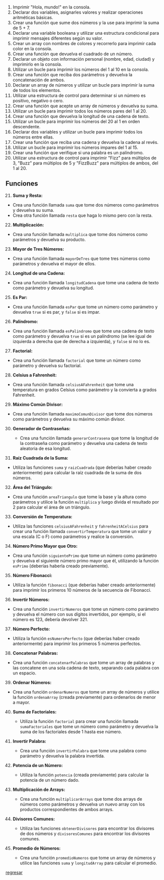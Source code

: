 1. Imprimir "Hola, mundo!" en la consola.
2. Declarar dos variables, asignarles valores y realizar operaciones aritméticas básicas.
3. Crear una función que sume dos números y la use para imprimir la suma de 5 + 7.
4. Declarar una variable booleana y utilizar una estructura condicional para imprimir mensajes diferentes según su valor.
5. Crear un array con nombres de colores y recorrerlo para imprimir cada color en la consola.
6. Crear una función que devuelva el cuadrado de un número.
7. Declarar un objeto con información personal (nombre, edad, ciudad) y imprimirlo en la consola.
8. Utilizar un bucle para imprimir los números del 1 al 10 en la consola.
9. Crear una función que reciba dos parámetros y devuelva la concatenación de ambos.
10. Declarar un array de números y utilizar un bucle para imprimir la suma de todos los elementos.
11. Utilizar una estructura de control para determinar si un número es positivo, negativo o cero.
12. Crear una función que acepte un array de números y devuelva su suma.
13. Utilizar un bucle para imprimir todos los números pares del 1 al 20.
14. Crear una función que devuelva la longitud de una cadena de texto.
15. Utilizar un bucle para imprimir los números del 20 al 1 en orden descendente.
16. Declarar dos variables y utilizar un bucle para imprimir todos los números entre ellas.
17. Crear una función que reciba una cadena y devuelva la cadena al revés.
18. Utilizar un bucle para imprimir los números impares del 1 al 15.
19. Crear una función que verifique si una palabra es un palíndromo.
20. Utilizar una estructura de control para imprimir "Fizz" para múltiplos de 3, "Buzz" para múltiplos de 5 y "FizzBuzz" para múltiplos de ambos, del 1 al 20.

## Funciones

21. **Suma y Resta:**
   - Crea una función llamada `suma` que tome dos números como parámetros y devuelva su suma.
   - Crea otra función llamada `resta` que haga lo mismo pero con la resta.
22. **Multiplicación:**
   - Crea una función llamada `multiplica` que tome dos números como parámetros y devuelva su producto.
23. **Mayor de Tres Números:**
   - Crea una función llamada `mayorDeTres` que tome tres números como parámetros y devuelva el mayor de ellos.
24. **Longitud de una Cadena:**
   - Crea una función llamada `longitudCadena` que tome una cadena de texto como parámetro y devuelva su longitud.
25. **Es Par:**
   - Crea una función llamada `esPar` que tome un número como parámetro y devuelva `true` si es par, y `false` si es impar.
26. **Palíndromo:**
   - Crea una función llamada `esPalindromo` que tome una cadena de texto como parámetro y devuelva `true` si es un palíndromo (se lee igual de izquierda a derecha que de derecha a izquierda), y `false` si no lo es.
27. **Factorial:**
   - Crea una función llamada `factorial` que tome un número como parámetro y devuelva su factorial.
28. **Celsius a Fahrenheit:**
   - Crea una función llamada `celsiusAFahrenheit` que tome una temperatura en grados Celsius como parámetro y la convierta a grados Fahrenheit.
29. **Máximo Común Divisor:**
   - Crea una función llamada `maximoComunDivisor` que tome dos números como parámetros y devuelva su máximo común divisor.
30. **Generador de Contraseñas:**
    - Crea una función llamada `generarContrasena` que tome la longitud de la contraseña como parámetro y devuelva una cadena de texto aleatoria de esa longitud.

31. **Raíz Cuadrada de la Suma:**
   - Utiliza las funciones `suma` y `raizCuadrada` (que deberías haber creado anteriormente) para calcular la raíz cuadrada de la suma de dos números.

32. **Área del Triángulo:**
   - Crea una función `areaTriangulo` que tome la base y la altura como parámetros y utilice la función `multiplica` y luego divida el resultado por 2 para calcular el área de un triángulo.

33. **Conversión de Temperatura:**
   - Utiliza las funciones `celsiusAFahrenheit` y `fahrenheitACelsius` para crear una función llamada `convertirTemperatura` que tome un valor y una escala (C o F) como parámetros y realice la conversión.

34. **Número Primo Mayor que Otro:**
   - Crea una función `siguientePrimo` que tome un número como parámetro y devuelva el siguiente número primo mayor que él, utilizando la función `esPrimo` (deberías haberla creado previamente).

35. **Número Fibonacci:**
   - Utiliza la función `fibonacci` (que deberías haber creado anteriormente) para imprimir los primeros 10 números de la secuencia de Fibonacci.

36. **Invertir Números:**
   - Crea una función `invertirNumeros` que tome un número como parámetro y devuelva el número con sus dígitos invertidos, por ejemplo, si el número es 123, debería devolver 321.

37. **Número Perfecto:**
   - Utiliza la función `esNumeroPerfecto` (que deberías haber creado anteriormente) para imprimir los primeros 5 números perfectos.

38. **Concatenar Palabras:**
   - Crea una función `concatenarPalabras` que tome un array de palabras y las concatene en una sola cadena de texto, separando cada palabra con un espacio.

39. **Ordenar Números:**
   - Crea una función `ordenarNumeros` que tome un array de números y utilice la función `ordenaArray` (creada previamente) para ordenarlos de menor a mayor.

40. **Suma de Factoriales:**
    - Utiliza la función `factorial` para crear una función llamada `sumaFactoriales` que tome un número como parámetro y devuelva la suma de los factoriales desde 1 hasta ese número.

41. **Invertir Palabra:**
    - Crea una función `invertirPalabra` que tome una palabra como parámetro y devuelva la palabra invertida.

42. **Potencia de un Número:**
    - Utiliza la función `potencia` (creada previamente) para calcular la potencia de un número dado.

43. **Multiplicación de Arrays:**
    - Crea una función `multiplicarArrays` que tome dos arrays de números como parámetros y devuelva un nuevo array con los productos correspondientes de ambos arrays.

44. **Divisores Comunes:**
    - Utiliza las funciones `obtenerDivisores` para encontrar los divisores de dos números y `divisoresComunes` para encontrar los divisores comunes.

45. **Promedio de Números:**
    - Crea una función `promedioNumeros` que tome un array de números y utilice las funciones `suma` y `longitudArray` para calcular el promedio.


[regresar](README.md)
